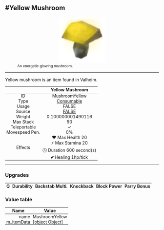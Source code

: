 <meta property="og:title" content="Yellow Mushroom - MoreValheim" /><meta property="og:type" content="website" /><meta property="og:image" content="/assets/yellow_mushroom.png" /><meta property="og:description" content="Yellow Mushroom is an item found in Valheim." /><meta name="theme-color" content="#546D78"><meta name="twitter:card" content="summary_large_image">
#Yellow Mushroom
-------------
<style>img {width:20px;}.tb {width:150px;display: block;margin-left: auto;margin-right: auto;}</style>

<style>.md-typeset table:not([class]) th:not([align]) {min-width:unset!important;}</style>
<style>td{padding:0em 0.3em!important;text-align:center!important;border-left:.05rem solid var(--md-default-fg-color--lightest)}</style>

<style>th{padding:0.1em 0.3em!important;text-align:center!important;font-weight:bold}</style>

<style>pre{text-align:right!important}</style>
<style>table tr td:first-child {border-left: 0;};</style>

<figure><img src="/assets/yellow_mushroom.png" class="tb" /><figcaption><small>An energetic glowing mushroom.</small></figcaption></figure>

-------------

Yellow mushroom is an item found in Valheim.

|        | Yellow Mushroom              |
| ----------- | ------------------------------------ |
| ID |MushroomYellow
| Type | [Consumable](../../types/consumable)
| Usage | FALSE<br>
| Source | [FALSE](../../items/false)
| Weight | 0.100000001490116 |
| Max Stack | 50 |
| Teleportable | ✓
| Movespeed Pen. | 0%
| Effects | ❤️ Max Health 20<br>⚡ Max Stamina 20<br>🕒 Duration 600 second(s) <br>💕 Healing 1hp/tick <br>

-------------

### Upgrades
| Q | Durability | Backstab Multi. | Knockback | Block Power | Parry Bonus
| - | - | - | - | - | - 


### Value table
| Name | Value
| - | - |
| <div style="text-align:right">name</div> | <div style="text-align:left">MushroomYellow</div> | 
| <div style="text-align:right">m_itemData</div> | <div style="text-align:left">[object Object]</div> | 